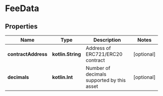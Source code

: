 
# FeeData

## Properties
Name | Type | Description | Notes
------------ | ------------- | ------------- | -------------
**contractAddress** | **kotlin.String** | Address of ERC721/ERC20 contract |  [optional]
**decimals** | **kotlin.Int** | Number of decimals supported by this asset |  [optional]



